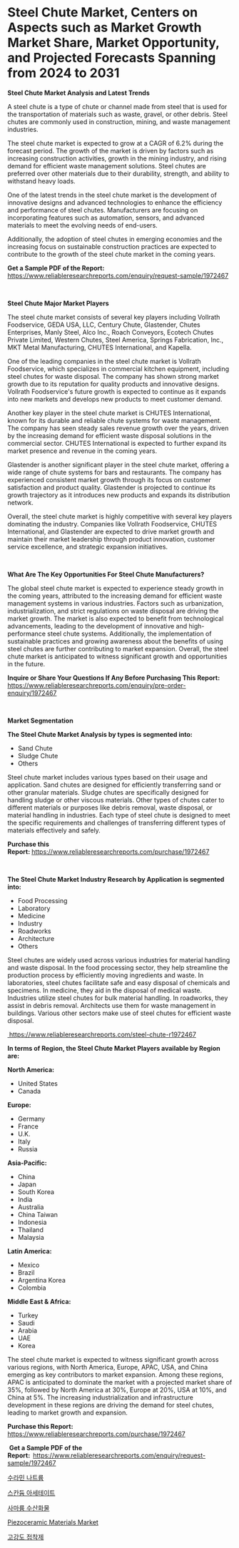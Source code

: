<p><h1>Steel Chute Market, Centers on Aspects such as Market Growth Market Share, Market Opportunity, and Projected Forecasts Spanning from 2024 to 2031</h1></p><p><strong>Steel Chute Market Analysis and Latest Trends</strong></p>
<p><p>A steel chute is a type of chute or channel made from steel that is used for the transportation of materials such as waste, gravel, or other debris. Steel chutes are commonly used in construction, mining, and waste management industries.</p><p>The steel chute market is expected to grow at a CAGR of 6.2% during the forecast period. The growth of the market is driven by factors such as increasing construction activities, growth in the mining industry, and rising demand for efficient waste management solutions. Steel chutes are preferred over other materials due to their durability, strength, and ability to withstand heavy loads.</p><p>One of the latest trends in the steel chute market is the development of innovative designs and advanced technologies to enhance the efficiency and performance of steel chutes. Manufacturers are focusing on incorporating features such as automation, sensors, and advanced materials to meet the evolving needs of end-users.</p><p>Additionally, the adoption of steel chutes in emerging economies and the increasing focus on sustainable construction practices are expected to contribute to the growth of the steel chute market in the coming years.</p></p>
<p><strong>Get a Sample PDF of the Report:&nbsp;</strong> <a href="https://www.reliableresearchreports.com/enquiry/request-sample/1972467">https://www.reliableresearchreports.com/enquiry/request-sample/1972467</a></p>
<p>&nbsp;</p>
<p><strong>Steel Chute Major Market Players</strong></p>
<p><p>The steel chute market consists of several key players including Vollrath Foodservice, GEDA USA, LLC, Century Chute, Glastender, Chutes Enterprises, Manly Steel, Alco Inc., Roach Conveyors, Ecotech Chutes Private Limited, Western Chutes, Steel America, Springs Fabrication, Inc., MKT Metal Manufacturing, CHUTES International, and Kapella. </p><p>One of the leading companies in the steel chute market is Vollrath Foodservice, which specializes in commercial kitchen equipment, including steel chutes for waste disposal. The company has shown strong market growth due to its reputation for quality products and innovative designs. Vollrath Foodservice's future growth is expected to continue as it expands into new markets and develops new products to meet customer demand.</p><p>Another key player in the steel chute market is CHUTES International, known for its durable and reliable chute systems for waste management. The company has seen steady sales revenue growth over the years, driven by the increasing demand for efficient waste disposal solutions in the commercial sector. CHUTES International is expected to further expand its market presence and revenue in the coming years.</p><p>Glastender is another significant player in the steel chute market, offering a wide range of chute systems for bars and restaurants. The company has experienced consistent market growth through its focus on customer satisfaction and product quality. Glastender is projected to continue its growth trajectory as it introduces new products and expands its distribution network.</p><p>Overall, the steel chute market is highly competitive with several key players dominating the industry. Companies like Vollrath Foodservice, CHUTES International, and Glastender are expected to drive market growth and maintain their market leadership through product innovation, customer service excellence, and strategic expansion initiatives.</p></p>
<p>&nbsp;</p>
<p><strong>What Are The Key Opportunities For Steel Chute Manufacturers?</strong></p>
<p><p>The global steel chute market is expected to experience steady growth in the coming years, attributed to the increasing demand for efficient waste management systems in various industries. Factors such as urbanization, industrialization, and strict regulations on waste disposal are driving the market growth. The market is also expected to benefit from technological advancements, leading to the development of innovative and high-performance steel chute systems. Additionally, the implementation of sustainable practices and growing awareness about the benefits of using steel chutes are further contributing to market expansion. Overall, the steel chute market is anticipated to witness significant growth and opportunities in the future.</p></p>
<p><strong>Inquire or Share Your Questions If Any Before Purchasing This Report:</strong> <a href="https://www.reliableresearchreports.com/enquiry/pre-order-enquiry/1972467">https://www.reliableresearchreports.com/enquiry/pre-order-enquiry/1972467</a></p>
<p>&nbsp;</p>
<p><strong>Market Segmentation</strong></p>
<p><strong>The Steel Chute Market Analysis by types is segmented into:</strong></p>
<p><ul><li>Sand Chute</li><li>Sludge Chute</li><li>Others</li></ul></p>
<p><p>Steel chute market includes various types based on their usage and application. Sand chutes are designed for efficiently transferring sand or other granular materials. Sludge chutes are specifically designed for handling sludge or other viscous materials. Other types of chutes cater to different materials or purposes like debris removal, waste disposal, or material handling in industries. Each type of steel chute is designed to meet the specific requirements and challenges of transferring different types of materials effectively and safely.</p></p>
<p><strong>Purchase this Report:&nbsp;</strong><a href="https://www.reliableresearchreports.com/purchase/1972467">https://www.reliableresearchreports.com/purchase/1972467</a></p>
<p>&nbsp;</p>
<p><strong>The Steel Chute Market Industry Research by Application is segmented into:</strong></p>
<p><ul><li>Food Processing</li><li>Laboratory</li><li>Medicine</li><li>Industry</li><li>Roadworks</li><li>Architecture</li><li>Others</li></ul></p>
<p><p>Steel chutes are widely used across various industries for material handling and waste disposal. In the food processing sector, they help streamline the production process by efficiently moving ingredients and waste. In laboratories, steel chutes facilitate safe and easy disposal of chemicals and specimens. In medicine, they aid in the disposal of medical waste. Industries utilize steel chutes for bulk material handling. In roadworks, they assist in debris removal. Architects use them for waste management in buildings. Various other sectors make use of steel chutes for efficient waste disposal.</p></p>
<p><a href="https://www.reliableresearchreports.com/steel-chute-r1972467">&nbsp;https://www.reliableresearchreports.com/steel-chute-r1972467</a></p>
<p><strong>In terms of Region, the Steel Chute Market Players available by Region are:</strong></p>
<p>
    <p> <strong> North America: </strong>
        <ul>
            <li>United States</li>
            <li>Canada</li>
        </ul>
        </p> 
    <p> <strong> Europe: </strong>
        <ul>
            <li>Germany</li>
            <li>France</li>
            <li>U.K.</li>
            <li>Italy</li>
            <li>Russia</li>
        </ul>
        </p> 
    <p> <strong> Asia-Pacific: </strong>
        <ul>
            <li>China</li>
            <li>Japan</li>
            <li>South Korea</li>
            <li>India</li>
            <li>Australia</li>
            <li>China Taiwan</li>
            <li>Indonesia</li>
            <li>Thailand</li>
            <li>Malaysia</li>
        </ul>
        </p> 
    <p> <strong> Latin America: </strong>
        <ul>
            <li>Mexico</li>
            <li>Brazil</li>
            <li>Argentina Korea</li>
            <li>Colombia</li>
        </ul>
        </p> 
    <p> <strong> Middle East & Africa: </strong>
        <ul>
            <li>Turkey</li>
            <li>Saudi</li>
            <li>Arabia</li>
            <li>UAE</li>
            <li>Korea</li>
        </ul>
    </p>
    </p>
<p><p>The steel chute market is expected to witness significant growth across various regions, with North America, Europe, APAC, USA, and China emerging as key contributors to market expansion. Among these regions, APAC is anticipated to dominate the market with a projected market share of 35%, followed by North America at 30%, Europe at 20%, USA at 10%, and China at 5%. The increasing industrialization and infrastructure development in these regions are driving the demand for steel chutes, leading to market growth and expansion.</p></p>
<p><strong>Purchase this Report: </strong><a href="https://www.reliableresearchreports.com/purchase/1972467">https://www.reliableresearchreports.com/purchase/1972467</a></p>
<p>&nbsp;<strong>Get a Sample PDF of the Report:&nbsp;&nbsp;</strong><a href="https://www.reliableresearchreports.com/enquiry/request-sample/1972467">https://www.reliableresearchreports.com/enquiry/request-sample/1972467</a></p>
<p><strong></strong></p>
<p><p><a href="https://medium.com/@ukaszduda1/%EC%88%98%EB%9D%BC%EB%AF%BC-%EB%82%98%ED%8A%B8%EB%A5%A8-%EC%8B%9C%EC%9E%A5-%EC%A1%B0%EC%82%AC-%EB%B3%B4%EA%B3%A0%EC%84%9C-%EA%B7%B8-%EC%97%AD%EC%82%AC-%EB%B0%8F-2024%EB%85%84%EB%B6%80%ED%84%B0-2031%EB%85%84%EA%B9%8C%EC%A7%80%EC%9D%98-%EC%98%88%EC%B8%A1-ebacfce97a19">수라민 나트륨</a></p><p><a href="https://github.com/TrevorKruvalis5678/Market-Research-Report-List-1/blob/main/284488831051.md">스칸듐 아세테이트</a></p><p><a href="https://github.com/lzuwsfreyoq70/Market-Research-Report-List-1/blob/main/214454131050.md">사마륨 수산화물</a></p><p><a href="https://issuu.com/reportprime-2/docs/piezoceramic-materials-market-size-2030.pptx">Piezoceramic Materials Market</a></p><p><a href="https://medium.com/@othaleffler66/%EA%B3%A0%EA%B0%95%EB%8F%84-%EC%A0%91%EC%B0%A9%EC%A0%9C-%EC%8B%9C%EC%9E%A5-%EC%84%B1%EA%B3%B5%EC%A0%81%EC%9D%B8-%EB%B9%84%EC%A6%88%EB%8B%88%EC%8A%A4-%EC%A0%84%EB%9E%B5%EC%9D%98-%ED%95%B5%EC%8B%AC-2031%EB%85%84%EA%B9%8C%EC%A7%80%EC%9D%98-%EC%98%88%EC%B8%A1-626f89a667ff">고강도 접착제</a></p></p>